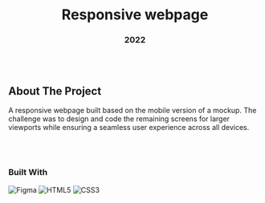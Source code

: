 
<h1 align="center">Responsive webpage</h1>
<h3 align="center">2022</h3>

<br></br>

## About The Project

<p>A responsive webpage built based on the mobile version of a mockup. The challenge was to design and code the remaining screens for larger viewports while ensuring a seamless user experience across all devices.</p>

<br></br>

### Built With

![Figma](https://img.shields.io/badge/figma-333333?style=for-the-badge&logo=figma&logoColor=white)
![HTML5](https://img.shields.io/badge/html5-%23E34F26.svg?style=for-the-badge&logo=html5&logoColor=white)
![CSS3](https://img.shields.io/badge/css3-%231572B6.svg?style=for-the-badge&logo=css3&logoColor=white)
